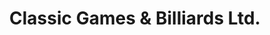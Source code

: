 ---
title: "Classic Games & Billiards Ltd."
url: /surrey/classic-games-und-billiards-ltd/
shop: Allgemein
---